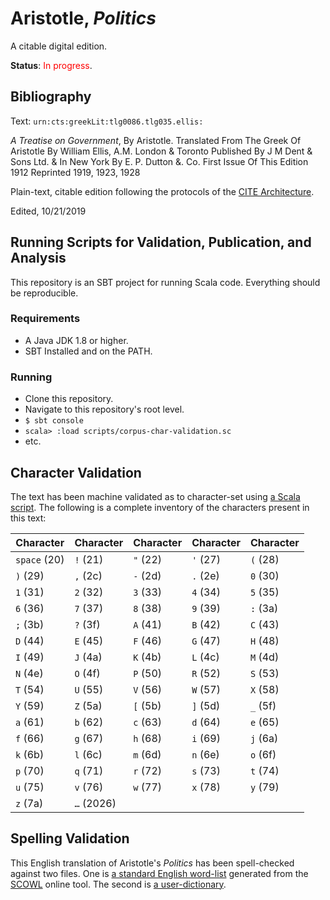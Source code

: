 # Aristotle, *Politics*

A citable digital edition. 

**Status**: <span style="color: red;">In progress</span>.

## Bibliography

Text: `urn:cts:greekLit:tlg0086.tlg035.ellis:`

*A Treatise on Government*, By Aristotle. Translated From The Greek Of Aristotle By William Ellis, A.M. London & Toronto Published By J M Dent & Sons Ltd. & In New York By E. P. Dutton &. Co. First Issue Of This Edition 1912 Reprinted 1919, 1923, 1928

Plain-text, citable edition following the protocols of the [CITE Architecture](http://cite-architecture.org).

Edited, 10/21/2019

## Running Scripts for Validation, Publication, and Analysis

This repository is an SBT project for running Scala code. Everything should be reproducible.

### Requirements

- A Java JDK 1.8 or higher.
- SBT Installed and on the PATH.

### Running

- Clone this repository.
- Navigate to this repository's root level.
- `$ sbt console`
- `scala> :load scripts/corpus-char-validation.sc`
- etc.

## Character Validation

The text has been machine validated as to character-set using [a Scala script](https://github.com/Eumaeus/CSC-270-Work/blob/master/scripts/corpus-char-validate.sc). The following is a complete inventory of the characters present in this text:

| Character | Character | Character | Character | Character |
|-----------|-----------|-----------|-----------|-----------|
| `space` (20) | `!` (21) | `"` (22) | `'` (27) | `(` (28) |
| `)` (29) | `,` (2c) | `-` (2d) | `.` (2e) | `0` (30) |
| `1` (31) | `2` (32) | `3` (33) | `4` (34) | `5` (35) |
| `6` (36) | `7` (37) | `8` (38) | `9` (39) | `:` (3a) |
| `;` (3b) | `?` (3f) | `A` (41) | `B` (42) | `C` (43) |
| `D` (44) | `E` (45) | `F` (46) | `G` (47) | `H` (48) |
| `I` (49) | `J` (4a) | `K` (4b) | `L` (4c) | `M` (4d) |
| `N` (4e) | `O` (4f) | `P` (50) | `R` (52) | `S` (53) |
| `T` (54) | `U` (55) | `V` (56) | `W` (57) | `X` (58) |
| `Y` (59) | `Z` (5a) | `[` (5b) | `]` (5d) | `_` (5f) |
| `a` (61) | `b` (62) | `c` (63) | `d` (64) | `e` (65) |
| `f` (66) | `g` (67) | `h` (68) | `i` (69) | `j` (6a) |
| `k` (6b) | `l` (6c) | `m` (6d) | `n` (6e) | `o` (6f) |
| `p` (70) | `q` (71) | `r` (72) | `s` (73) | `t` (74) |
| `u` (75) | `v` (76) | `w` (77) | `x` (78) | `y` (79) |
| `z` (7a) | `…` (2026) |

## Spelling Validation

This English translation of Aristotle's *Politics* has been spell-checked against two files. One is [a standard English word-list](https://github.com/Eumaeus/CSC-270-Work/tree/master/validation-data/SCOWL-wl) generated from the [SCOWL](http://wordlist.aspell.net) online tool. The second is [a user-dictionary](https://github.com/Eumaeus/CSC-270-Work/blob/master/validation-data/userDictionary.txt).